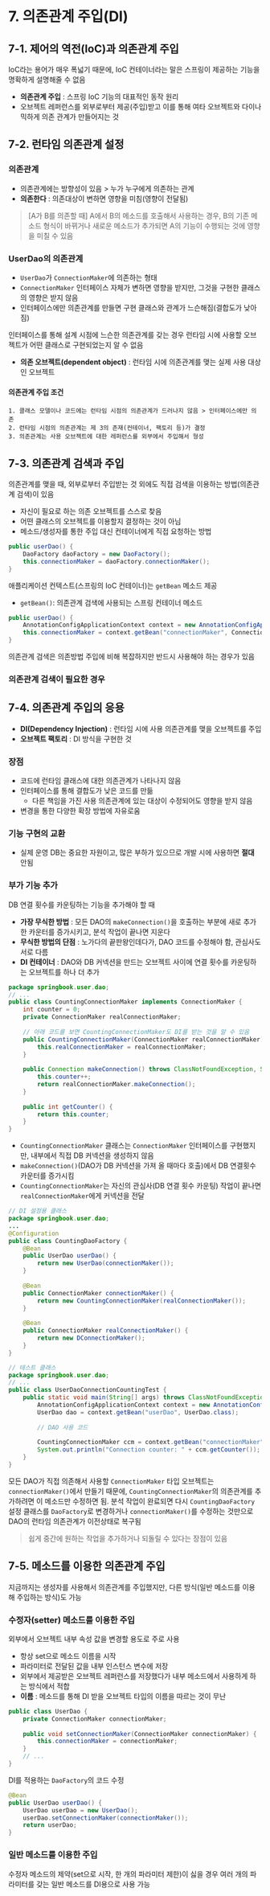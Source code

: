 # 7. 의존관계 주입(DI)
## 7-1. 제어의 역전(IoC)과 의존관계 주입
IoC라는 용어가 매우 폭넓기 때문에, IoC 컨테이너라는 말은 스프링이 제공하는 기능을 명확하게 설명해줄 수 없음
* **의존관계 주입** : 스프링 IoC 기능의 대표적인 동작 원리
* 오브젝트 레퍼런스를 외부로부터 제공(주입)받고 이를 통해 여타 오브젝트와 다이나믹하게 의존 관계가 만들어지는 것

## 7-2. 런타임 의존관계 설정
### 의존관계
* 의존관계에는 방향성이 있음 > 누가 누구에게 의존하는 관계
* **의존한다** : 의존대상이 변하면 영향을 미침(영향이 전달됨)
> [A가 B를 의존할 때] A에서 B의 메소드를 호출해서 사용하는 경우, B의 기존 메소드 형식이 바뀌거나 새로운 메소드가 추가되면 A의 기능이 수행되는 것에 영향을 미칠 수 있음

### UserDao의 의존관계
* `UserDao`가 `ConnectionMaker`에 의존하는 형태
* `ConnectionMaker` 인터페이스 자체가 변하면 영향을 받지만, 그것을 구현한 클래스의 영향은 받지 않음
* 인터페이스에만 의존관계를 만들면 구현 클래스와 관계가 느슨해짐(결합도가 낮아짐)

인터페이스를 통해 설계 시점에 느슨한 의존관계를 갖는 경우 런타임 시에 사용할 오브젝트가 어떤 클래스로 구현되었는지 알 수 없음
* **의존 오브젝트(dependent object)** : 런타임 시에 의존관계를 맺는 실제 사용 대상인 오브젝트


#### 의존관계 주입 조건

    1. 클래스 모델이나 코드에는 런타임 시점의 의존관계가 드러나지 않음 > 인터페이스에만 의존
    2. 런타임 시점의 의존관계는 제 3의 존재(컨테이너, 팩토리 등)가 결정
    3. 의존관계는 사용 오브젝트에 대한 레퍼런스를 외부에서 주입해서 형성
    

## 7-3. 의존관계 검색과 주입
의존관계를 맺을 때, 외부로부터 주입받는 것 외에도 직접 검색을 이용하는 방법(의존관계 검색)이 있음

* 자신이 필요로 하는 의존 오브젝트를 스스로 찾음
* 어떤 클래스의 오브젝트를 이용할지 결정하는 것이 아님
* 메소드/생성자를 통한 주입 대신 컨테이너에게 직접 요청하는 방법

```java
public userDao() {
    DaoFactory daoFactory = new DaoFactory();
    this.connectionMaker = daoFactory.connectionMaker();
}
```

애플리케이션 컨텍스트(스프링의 IoC 컨테이너)는 `getBean` 메소드 제공
* `getBean()`: 의존관계 검색에 사용되는 스프링 컨테이너 메소드

```java
public userDao() {
    AnnotationConfigApplicationContext context = new AnnotationConfigApplicationContext(DaoFactory.class);
    this.connectionMaker = context.getBean("connectionMaker", ConnectionMaker.class);
}
```
의존관계 검색은 의존방법 주입에 비해 복잡하지만 반드시 사용해야 하는 경우가 있음

### 의존관계 검색이 필요한 경우


## 7-4. 의존관계 주입의 응용
* **DI(Dependency Injection)** : 런타임 시에 사용 의존관계를 맺을 오브젝트를 주입
* **오브젝트 팩토리** : DI 방식을 구현한 것
### 장점
* 코드에 런타임 클래스에 대한 의존관계가 나타나지 않음
* 인터페이스를 통해 결합도가 낮은 코드를 만듦
    * 다른 책임을 가진 사용 의존관계에 있는 대상이 수정되어도 영향을 받지 않음
* 변경을 통한 다양한 확장 방법에 자유로움

### 기능 구현의 교환
* 실제 운영 DB는 중요한 자원이고, 많은 부하가 있으므로 개발 시에 사용하면 **절대** 안됨


### 부가 기능 추가
DB 연결 횟수를 카운팅하는 기능을 추가해야 할 때
* **가장 무식한 방법** : 모든 DAO의 `makeConnection()`을 호출하는 부분에 새로 추가한 카운터를 증가시키고, 분석 작업이 끝나면 지운다
* **무식한 방법의 단점** : 노가다의 끝판왕인데다가, DAO 코드를 수정해야 함, 관심사도 서로 다름
* **DI 컨테이너** : DAO와 DB 커넥션을 만드는 오브젝트 사이에 연결 횟수를 카운팅하는 오브젝트를 하나 더 추가

```java
package springbook.user.dao;
// ...
public class CountingConnectionMaker implements ConnectionMaker {
    int counter = 0;
    private ConnectionMaker realConnectionMaker;
    
    // 아래 코드를 보면 CountingConnectionMaker도 DI를 받는 것을 알 수 있음
    public CountingConnectionMaker(ConnectionMaker realConnectionMaker) {
        this.realConnectionMaker = realConnectionMaker;
    }
    
    public Connection makeConnection() throws ClassNotFoundException, SQLException {
        this.counter++;
        return realConnectionMaker.makeConnection();
    }
    
    public int getCounter() {
        return this.counter;
    }
}
```

* `CountingConnectionMaker` 클래스는 `ConnectionMaker` 인터페이스를 구현했지만, 내부에서 직접 DB 커넥션을 생성하지 않음
* `makeConnection()`(DAO가 DB 커넥션을 가져 올 때마다 호출)에서 DB 연결횟수 카운터를 증가시킴
* `CountingConnectionMaker`는 자신의 관심사(DB 연결 횟수 카운팅) 작업이 끝나면 `realConnectionMaker`에게 커넥션을 전달

```java
// DI 설정용 클래스
package springbook.user.dao;
...
@Configuration
public class CountingDaoFactory {
    @Bean
    public UserDao userDao() {
        return new UserDao(connectionMaker());
    }
    
    @Bean
    public ConnectionMaker connectionMaker() {
        return new CountingConnectionMaker(realConnectionMaker());
    }
    
    @Bean
    public ConnectionMaker realConnectionMaker() {
        return new DConnectionMaker();
    }
}
```

```java
// 테스트 클래스
package springbook.user.dao;
// ...
public class UserDaoConnectionCountingTest {
    public static void main(String[] args) throws ClassNotFoundException, SQLException {
        AnnotationConfigApplicationContext context = new AnnotationConfigApplicationContext(CountingDaoFactory.class);
        UserDao dao = context.getBean("userDao", UserDao.class);
        
        // DAO 사용 코드
        
        CountingConnectionMaker ccm = context.getBean("connectionMaker", CountingConnectionMaker.class);
        System.out.println("Connection counter: " + ccm.getCounter());
    }
}
```

모든 DAO가 직접 의존해서 사용할 `ConnectionMaker` 타입 오브젝트는 `connectionMaker()`에서 만들기 때문에, `CountingConnectionMaker`의 의존관계를 추가하려면 이 메소드만 수정하면 됨. 분석 작업이 완료되면 다시 `CountingDaoFactory` 설정 클래스를 `DaoFactory`로 변경하거나 `connectionMaker()`를 수정하는 것만으로 DAO의 런타임 의존관계가 이전상태로 복구됨

> 쉽게 중간에 원하는 작업을 추가하거나 되돌릴 수 있다는 장점이 있음

## 7-5. 메소드를 이용한 의존관계 주입
지금까지는 생성자를 사용해서 의존관계를 주입했지만, 다른 방식(일반 메소드를 이용해 주입하는 방식)도 가능

### 수정자(setter) 메소드를 이용한 주입
외부에서 오브젝트 내부 속성 값을 변경할 용도로 주로 사용
* 항상 set으로 메소드 이름을 시작
* 파라미터로 전달된 값을 내부 인스턴스 변수에 저장
* 외부에서 제공받은 오브젝트 레퍼런스를 저장했다가 내부 메소드에서 사용하게 하는 방식에서 적합
* **이름** : 메소드를 통해 DI 받을 오브젝트 타입의 이름을 따르는 것이 무난

```java
public class UserDao {
    private ConnectionMaker connectionMaker;
    
    public void setConnectionMaker(ConnectionMaker connectionMaker) {
        this.connectionMaker = connectionMaker;
    }
    // ...
}
```
DI를 적용하는 `DaoFactory`의 코드 수정
```java
@Bean
public UserDao userDao() {
    UserDao userDao = new UserDao();
    userDao.setConnectionMaker(connectionMaker());
    return userDao;
}
```

### 일반 메소드를 이용한 주입
수정자 메소드의 제약(set으로 시작, 한 개의 파라미터 제한)이 싫을 경우 여러 개의 파라미터를 갖는 일반 메소드를 DI용으로 사용 가능

